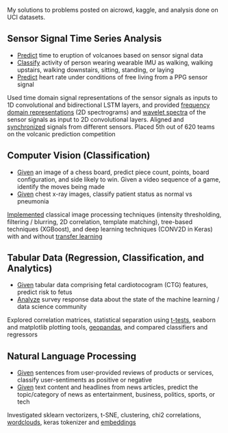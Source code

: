 My solutions to problems posted on aicrowd, kaggle, and analysis done on UCI datasets.

## Sensor Signal Time Series Analysis
* [Predict](https://www.kaggle.com/c/predict-volcanic-eruptions-ingv-oe) time to eruption of volcanoes based on sensor signal data
* [Classify](https://archive.ics.uci.edu/ml/datasets/human+activity+recognition+using+smartphones#) activity of person wearing wearable IMU as walking, walking upstairs, walking
downstairs, sitting, standing, or laying
* [Predict](https://archive.ics.uci.edu/ml/datasets/PPG-DaLiA) heart rate under conditions of free living from a PPG sensor signal

Used time domain signal representations of the sensor signals as inputs to 1D convolutional and
bidirectional LSTM layers, and provided [frequency domain representations](https://github.com/keyapandia123/ds/blob/main/volcano/ingv.ipynb) (2D spectrograms) and [wavelet spectra](https://github.com/keyapandia123/ds/blob/main/activity_recog/activity_recog.ipynb) of the sensor signals as input to 2D convolutional layers. Aligned and [synchronized](https://github.com/keyapandia123/ds/blob/main/ppg/ppg_dalia.ipynb) signals from different sensors. Placed 5th out of 620 teams on the volcanic prediction competition

## Computer Vision (Classification)
* [Given](https://www.aicrowd.com/challenges/ai-blitz-6) an image of a chess board, predict piece count, points, board configuration, and side likely to win. Given a video sequence of a game, identify the moves being made
* [Given](https://www.kaggle.com/paultimothymooney/chest-xray-pneumonia) chest x-ray images, classify patient status as normal vs pneumonia

[Implemented](https://github.com/keyapandia123/ds/tree/main/chess) classical image processing techniques (intensity thresholding, filtering / blurring, 2D correlation, template matching), tree-based techniques (XGBoost), and deep learning techniques (CONV2D in Keras) with and without [transfer learning](https://github.com/keyapandia123/ds/blob/main/chest_xray/chest_xray.ipynb)

## Tabular Data (Regression, Classification, and Analytics)
* [Given](https://www.aicrowd.com/challenges/ai-blitz-4/problems/crdio) tabular data comprising fetal cardiotocogram (CTG) features, predict risk to fetus
* [Analyze](https://www.kaggle.com/c/kaggle-survey-2020) survey response data about the state of the machine learning / data science community

Explored correlation matrices, statistical separation using [t-tests](https://github.com/keyapandia123/ds/blob/main/cardio/cardio.ipynb), seaborn and matplotlib plotting tools, [geopandas](https://github.com/keyapandia123/ds/blob/main/ml_ds_survey/summary_2020.ipynb), and compared classifiers and regressors

## Natural Language Processing
* [Given](https://www.kaggle.com/marklvl/sentiment-labelled-sentences-data-set) sentences from user-provided reviews of products or services, classify user-sentiments as positive or negative
* [Given](https://www.kaggle.com/hgultekin/bbcnewsarchive) text content and headlines from news articles, predict the topic/category of news as
entertainment, business, politics, sports, or tech

Investigated sklearn vectorizers, t-SNE, clustering, chi2 correlations, [wordclouds](https://github.com/keyapandia123/ds/blob/main/bbc/bbc.ipynb), keras tokenizer and [embeddings](https://github.com/keyapandia123/ds/blob/main/sentiments/sentiments.ipynb)

